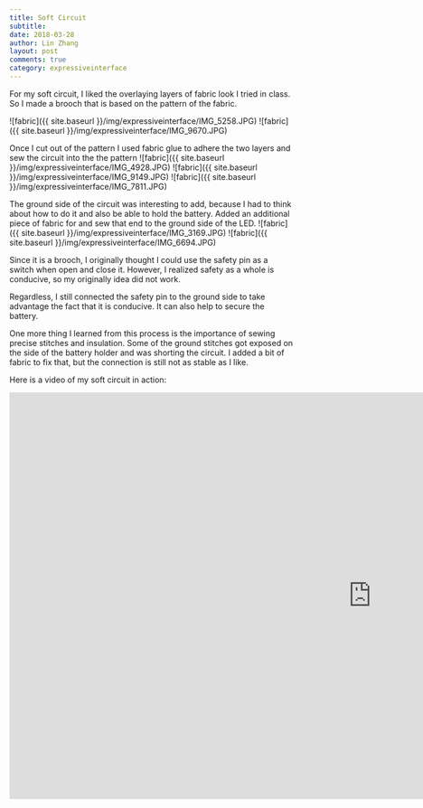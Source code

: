 ```yaml
---
title: Soft Circuit
subtitle:
date: 2018-03-28
author: Lin Zhang
layout: post
comments: true
category: expressiveinterface
---
```


For my soft circuit, I liked the overlaying layers of fabric look I tried in class. So I made a brooch that is based on the pattern of the fabric.

![fabric]({{ site.baseurl }}/img/expressiveinterface/IMG_5258.JPG)
![fabric]({{ site.baseurl }}/img/expressiveinterface/IMG_9670.JPG)

Once I cut out of the pattern I used fabric glue to adhere the two layers and sew the circuit into the the pattern
![fabric]({{ site.baseurl }}/img/expressiveinterface/IMG_4928.JPG)
![fabric]({{ site.baseurl }}/img/expressiveinterface/IMG_9149.JPG)
![fabric]({{ site.baseurl }}/img/expressiveinterface/IMG_7811.JPG)

The ground side of the circuit was interesting to add, because I had to think about how to do it and also be able to hold the battery. Added an additional piece of fabric for and sew that end to the ground side of the LED.
![fabric]({{ site.baseurl }}/img/expressiveinterface/IMG_3169.JPG)
![fabric]({{ site.baseurl }}/img/expressiveinterface/IMG_6694.JPG)

Since it is a brooch, I originally thought I could use the safety pin as a switch when open and close it. However, I realized safety as a whole is conducive, so my originally idea did not work.

Regardless, I still connected the safety pin to the ground side to take advantage the fact that it is conducive. It can also help to secure the battery.

One more thing I learned from this process is the importance of sewing precise stitches and insulation. Some of the ground stitches got exposed on the side of the battery holder and was shorting the circuit. I added a bit of fabric to fix that, but the connection is still not as stable as I like.

Here is a video of my soft circuit in action:

<iframe width="1280" height="720" src="https://www.youtube.com/embed/ZNjU61iKX-8?rel=0" frameborder="0" allow="autoplay; encrypted-media" allowfullscreen></iframe>
